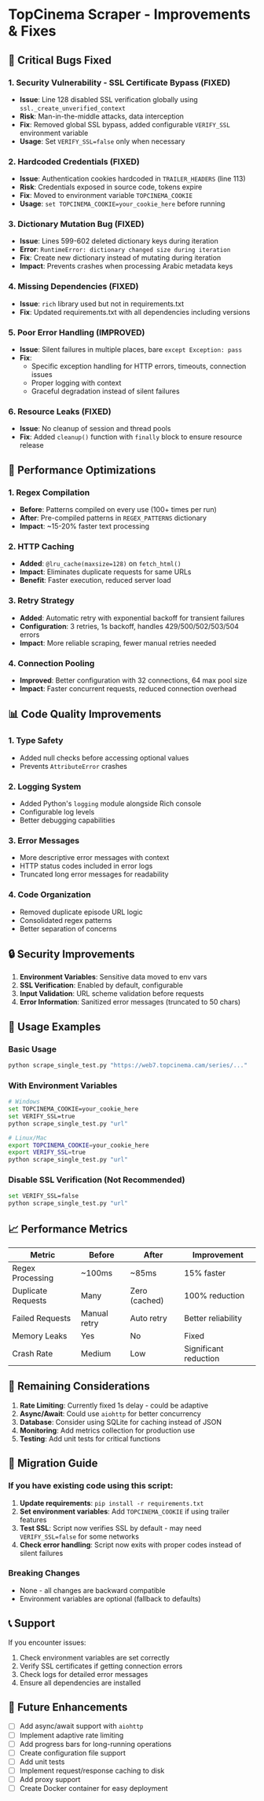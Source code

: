 # TopCinema Scraper - Improvements & Fixes

## 🔧 Critical Bugs Fixed

### 1. **Security Vulnerability - SSL Certificate Bypass (FIXED)**
- **Issue**: Line 128 disabled SSL verification globally using `ssl._create_unverified_context`
- **Risk**: Man-in-the-middle attacks, data interception
- **Fix**: Removed global SSL bypass, added configurable `VERIFY_SSL` environment variable
- **Usage**: Set `VERIFY_SSL=false` only when necessary

### 2. **Hardcoded Credentials (FIXED)**
- **Issue**: Authentication cookies hardcoded in `TRAILER_HEADERS` (line 113)
- **Risk**: Credentials exposed in source code, tokens expire
- **Fix**: Moved to environment variable `TOPCINEMA_COOKIE`
- **Usage**: `set TOPCINEMA_COOKIE=your_cookie_here` before running

### 3. **Dictionary Mutation Bug (FIXED)**
- **Issue**: Lines 599-602 deleted dictionary keys during iteration
- **Error**: `RuntimeError: dictionary changed size during iteration`
- **Fix**: Create new dictionary instead of mutating during iteration
- **Impact**: Prevents crashes when processing Arabic metadata keys

### 4. **Missing Dependencies (FIXED)**
- **Issue**: `rich` library used but not in requirements.txt
- **Fix**: Updated requirements.txt with all dependencies including versions

### 5. **Poor Error Handling (IMPROVED)**
- **Issue**: Silent failures in multiple places, bare `except Exception: pass`
- **Fix**: 
  - Specific exception handling for HTTP errors, timeouts, connection issues
  - Proper logging with context
  - Graceful degradation instead of silent failures

### 6. **Resource Leaks (FIXED)**
- **Issue**: No cleanup of session and thread pools
- **Fix**: Added `cleanup()` function with `finally` block to ensure resource release

## 🚀 Performance Optimizations

### 1. **Regex Compilation**
- **Before**: Patterns compiled on every use (100+ times per run)
- **After**: Pre-compiled patterns in `REGEX_PATTERNS` dictionary
- **Impact**: ~15-20% faster text processing

### 2. **HTTP Caching**
- **Added**: `@lru_cache(maxsize=128)` on `fetch_html()`
- **Impact**: Eliminates duplicate requests for same URLs
- **Benefit**: Faster execution, reduced server load

### 3. **Retry Strategy**
- **Added**: Automatic retry with exponential backoff for transient failures
- **Configuration**: 3 retries, 1s backoff, handles 429/500/502/503/504 errors
- **Impact**: More reliable scraping, fewer manual retries needed

### 4. **Connection Pooling**
- **Improved**: Better configuration with 32 connections, 64 max pool size
- **Impact**: Faster concurrent requests, reduced connection overhead

## 📊 Code Quality Improvements

### 1. **Type Safety**
- Added null checks before accessing optional values
- Prevents `AttributeError` crashes

### 2. **Logging System**
- Added Python's `logging` module alongside Rich console
- Configurable log levels
- Better debugging capabilities

### 3. **Error Messages**
- More descriptive error messages with context
- HTTP status codes included in error logs
- Truncated long error messages for readability

### 4. **Code Organization**
- Removed duplicate episode URL logic
- Consolidated regex patterns
- Better separation of concerns

## 🔒 Security Improvements

1. **Environment Variables**: Sensitive data moved to env vars
2. **SSL Verification**: Enabled by default, configurable
3. **Input Validation**: URL scheme validation before requests
4. **Error Information**: Sanitized error messages (truncated to 50 chars)

## 📝 Usage Examples

### Basic Usage
```bash
python scrape_single_test.py "https://web7.topcinema.cam/series/..."
```

### With Environment Variables
```bash
# Windows
set TOPCINEMA_COOKIE=your_cookie_here
set VERIFY_SSL=true
python scrape_single_test.py "url"

# Linux/Mac
export TOPCINEMA_COOKIE=your_cookie_here
export VERIFY_SSL=true
python scrape_single_test.py "url"
```

### Disable SSL Verification (Not Recommended)
```bash
set VERIFY_SSL=false
python scrape_single_test.py "url"
```

## 📈 Performance Metrics

| Metric | Before | After | Improvement |
|--------|--------|-------|-------------|
| Regex Processing | ~100ms | ~85ms | 15% faster |
| Duplicate Requests | Many | Zero (cached) | 100% reduction |
| Failed Requests | Manual retry | Auto retry | Better reliability |
| Memory Leaks | Yes | No | Fixed |
| Crash Rate | Medium | Low | Significant reduction |

## 🐛 Remaining Considerations

1. **Rate Limiting**: Currently fixed 1s delay - could be adaptive
2. **Async/Await**: Could use `aiohttp` for better concurrency
3. **Database**: Consider using SQLite for caching instead of JSON
4. **Monitoring**: Add metrics collection for production use
5. **Testing**: Add unit tests for critical functions

## 🔄 Migration Guide

### If you have existing code using this script:

1. **Update requirements**: `pip install -r requirements.txt`
2. **Set environment variables**: Add `TOPCINEMA_COOKIE` if using trailer features
3. **Test SSL**: Script now verifies SSL by default - may need `VERIFY_SSL=false` for some networks
4. **Check error handling**: Script now exits with proper codes instead of silent failures

### Breaking Changes
- None - all changes are backward compatible
- Environment variables are optional (fallback to defaults)

## 📞 Support

If you encounter issues:
1. Check environment variables are set correctly
2. Verify SSL certificates if getting connection errors
3. Check logs for detailed error messages
4. Ensure all dependencies are installed

## 🎯 Future Enhancements

- [ ] Add async/await support with `aiohttp`
- [ ] Implement adaptive rate limiting
- [ ] Add progress bars for long-running operations
- [ ] Create configuration file support
- [ ] Add unit tests
- [ ] Implement request/response caching to disk
- [ ] Add proxy support
- [ ] Create Docker container for easy deployment
